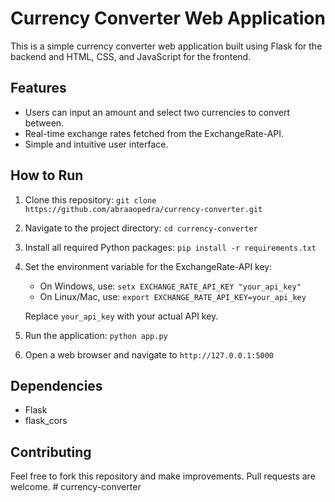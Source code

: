 # Currency Converter Web Application

This is a simple currency converter web application built using Flask for the backend and HTML, CSS, and JavaScript for the frontend.

## Features

- Users can input an amount and select two currencies to convert between.
- Real-time exchange rates fetched from the ExchangeRate-API.
- Simple and intuitive user interface.

## How to Run

1. Clone this repository: `git clone https://github.com/abraaopedra/currency-converter.git`

2. Navigate to the project directory: `cd currency-converter`

3. Install all required Python packages: `pip install -r requirements.txt`

4. Set the environment variable for the ExchangeRate-API key:
   - On Windows, use: `setx EXCHANGE_RATE_API_KEY "your_api_key"`
   - On Linux/Mac, use: `export EXCHANGE_RATE_API_KEY=your_api_key`
   
   Replace `your_api_key` with your actual API key.

5. Run the application: `python app.py`

6. Open a web browser and navigate to `http://127.0.0.1:5000`

## Dependencies

- Flask
- flask_cors

## Contributing

Feel free to fork this repository and make improvements. Pull requests are welcome.
#   c u r r e n c y - c o n v e r t e r  
 